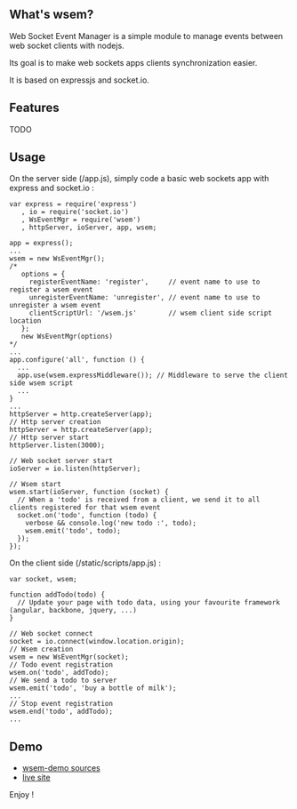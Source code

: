 ## What's wsem?

  Web Socket Event Manager is a simple module to manage events between web socket clients with nodejs.

  Its goal is to make web sockets apps clients synchronization easier.

  It is based on expressjs and socket.io.

## Features

TODO

## Usage

  On the server side (/app.js), simply code a basic web sockets app with express and socket.io :

    var express = require('express')
       , io = require('socket.io')
       , WsEventMgr = require('wsem')
       , httpServer, ioServer, app, wsem;

    app = express();
    ...
    wsem = new WsEventMgr();
    /*
       options = {
         registerEventName: 'register',     // event name to use to register a wsem event
         unregisterEventName: 'unregister', // event name to use to unregister a wsem event
         clientScriptUrl: '/wsem.js'        // wsem client side script location
       };
       new WsEventMgr(options)
    */
    ...
    app.configure('all', function () {
      ...
      app.use(wsem.expressMiddleware()); // Middleware to serve the client side wsem script
      ...
    }
    ...
    httpServer = http.createServer(app);
    // Http server creation
    httpServer = http.createServer(app);
    // Http server start
    httpServer.listen(3000);

    // Web socket server start
    ioServer = io.listen(httpServer);

    // Wsem start
    wsem.start(ioServer, function (socket) {
      // When a 'todo' is received from a client, we send it to all clients registered for that wsem event
      socket.on('todo', function (todo) {
        verbose && console.log('new todo :', todo);
        wsem.emit('todo', todo);
      });
    });

  On the client side (/static/scripts/app.js) :

    var socket, wsem;

    function addTodo(todo) {
      // Update your page with todo data, using your favourite framework (angular, backbone, jquery, ...)
    }

    // Web socket connect
    socket = io.connect(window.location.origin);
    // Wsem creation
    wsem = new WsEventMgr(socket);
    // Todo event registration
    wsem.on('todo', addTodo);
    // We send a todo to server
    wsem.emit('todo', 'buy a bottle of milk');
    ...
    // Stop event registration
    wsem.end('todo', addTodo);
    ...

## Demo

  - [wsem-demo sources](https://github.com/openhoat/wsem-demo)
  - [live site](http://wsem-openhoat.rhcloud.com/)

Enjoy !
